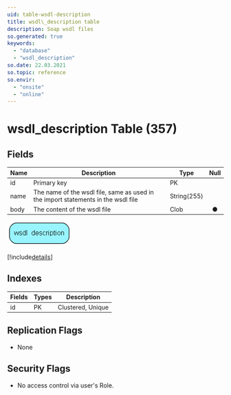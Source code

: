 ```yaml
---
uid: table-wsdl-description
title: wsdl\_description table
description: Soap wsdl files
so.generated: true
keywords:
  - "database"
  - "wsdl_description"
so.date: 22.03.2021
so.topic: reference
so.envir:
  - "onsite"
  - "online"
---
```


# wsdl\_description Table (357)

## Fields

| Name | Description | Type | Null |
|------|-------------|------|:----:|
|id|Primary key|PK| |
|name|The name of the wsdl file, same as used in the import statements in the wsdl file|String(255)| |
|body|The content of the wsdl file|Clob|&#x25CF;|


![wsdl_description table relationship diagram](./media/wsdl_description.png)

[!include[details](./includes/wsdl-description.md)]

## Indexes

| Fields | Types | Description |
|--------|-------|-------------|
|id |PK |Clustered, Unique |

## Replication Flags

* None

## Security Flags

* No access control via user's Role.

